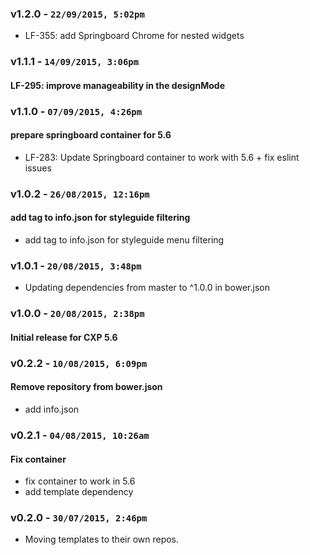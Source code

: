 ### v1.2.0 - `22/09/2015, 5:02pm`
* LF-355: add Springboard Chrome for nested widgets  


### v1.1.1 - `14/09/2015, 3:06pm`
#### LF-295: improve manageability in the designMode  


### v1.1.0 - `07/09/2015, 4:26pm`
#### prepare springboard container for 5.6  
* LF-283: Update Springboard container to work with 5.6 + fix eslint issues  


### v1.0.2 - `26/08/2015, 12:16pm`
#### add tag to info.json for styleguide filtering  
* add tag to info.json for styleguide menu filtering  


### v1.0.1 - `20/08/2015, 3:48pm`
* Updating dependencies from master to ^1.0.0 in bower.json  


### v1.0.0 - `20/08/2015, 2:38pm`
#### Initial release for CXP 5.6  


### v0.2.2 - `10/08/2015, 6:09pm`
#### Remove repository from bower.json  
* add info.json  


### v0.2.1 - `04/08/2015, 10:26am`
#### Fix container  
* fix container to work in 5.6  
* add template dependency  


### v0.2.0 - `30/07/2015, 2:46pm`
* Moving templates to their own repos.  
